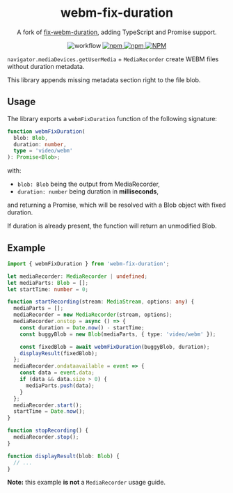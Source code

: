 <h1 align="center">webm-fix-duration</h1>

<p align="center">
A fork of <a href="https://github.com/yusitnikov/fix-webm-duration">fix-webm-duration</a>, adding TypeScript and Promise support.
</p>

<p align="center">
<img alt="workflow" src="https://img.shields.io/github/workflow/status/mat-sz/webm-fix-duration/Node.js%20CI%20(yarn)">
<a href="https://npmjs.com/package/webm-fix-duration">
<img alt="npm" src="https://img.shields.io/npm/v/webm-fix-duration">
<img alt="npm" src="https://img.shields.io/npm/dw/webm-fix-duration">
<img alt="NPM" src="https://img.shields.io/npm/l/webm-fix-duration">
</a>
</p>

`navigator.mediaDevices.getUserMedia` + `MediaRecorder` create WEBM files without duration metadata.

This library appends missing metadata section right to the file blob.

## Usage

The library exports a `webmFixDuration` function of the following signature:

```ts
function webmFixDuration(
  blob: Blob,
  duration: number,
  type = 'video/webm'
): Promise<Blob>;
```

with:

- `blob: Blob` being the output from MediaRecorder,
- `duration: number` being duration in **milliseconds**,

and returning a Promise, which will be resolved with a Blob object with fixed duration.

If duration is already present, the function will return an unmodified Blob.

## Example

```ts
import { webmFixDuration } from 'webm-fix-duration';

let mediaRecorder: MediaRecorder | undefined;
let mediaParts: Blob = [];
let startTime: number = 0;

function startRecording(stream: MediaStream, options: any) {
  mediaParts = [];
  mediaRecorder = new MediaRecorder(stream, options);
  mediaRecorder.onstop = async () => {
    const duration = Date.now() - startTime;
    const buggyBlob = new Blob(mediaParts, { type: 'video/webm' });

    const fixedBlob = await webmFixDuration(buggyBlob, duration);
    displayResult(fixedBlob);
  };
  mediaRecorder.ondataavailable = event => {
    const data = event.data;
    if (data && data.size > 0) {
      mediaParts.push(data);
    }
  };
  mediaRecorder.start();
  startTime = Date.now();
}

function stopRecording() {
  mediaRecorder.stop();
}

function displayResult(blob: Blob) {
  // ...
}
```

**Note:** this example **is not** a `MediaRecorder` usage guide.
